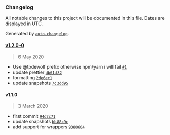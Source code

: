 ### Changelog

All notable changes to this project will be documented in this file. Dates are displayed in UTC.

Generated by [`auto-changelog`](https://github.com/CookPete/auto-changelog).

#### [v1.2.0-0](https://github.com/tpdewolf/oats-generator/compare/v1.1.0...v1.2.0-0)

> 6 May 2020

- Use @tpdewolf prefix otherwise npm/yarn i will fail [`#1`](https://github.com/tpdewolf/oats-generator/pull/1)
- update prettier [`db61d82`](https://github.com/tpdewolf/oats-generator/commit/db61d82ed8b9e1b1f0935cf702facbe8d482566e)
- formatting [`2de6ec1`](https://github.com/tpdewolf/oats-generator/commit/2de6ec180f781252d7b82c6ce8935280795e6f54)
- update snapshots [`7c3dd95`](https://github.com/tpdewolf/oats-generator/commit/7c3dd95d51c459134f98c1213bda8a590a243877)

#### v1.1.0

> 3 March 2020

- first commit [`94d2c71`](https://github.com/tpdewolf/oats-generator/commit/94d2c713ad05c86c4c12af91b79b564ff340e8bd)
- update snapshots [`bb88c9c`](https://github.com/tpdewolf/oats-generator/commit/bb88c9c5455bf4750582bb1712814ba21ef036ed)
- add support for wrappers [`9380604`](https://github.com/tpdewolf/oats-generator/commit/9380604549c952c2b068581be687733551baf035)
